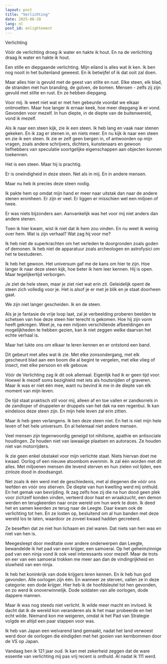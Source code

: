 ```yaml
---
layout: post
title: "Verlichting"
date: 2025-06-28
lang: nl
post_id: enlightement
---
```


Verlichting

Vóór de verlichting droeg ik water en hakte ik hout. En na de verlichting draag ik water en hakte ik hout.

Een stille en diepgaande verlichting. Mijn eiland is alles wat ik ken. Ik ben nog nooit in het buitenland geweest. En ik betwijfel of ik dat ooit zal doen.

Maar alles hier is gevuld met de geest van stilte en rust. Elke steen, elk blad, de stranden met hun branding, de golven, de bomen. Mensen - zelfs zij zijn gevuld met stilte en rust. En ze hebben diepgang.

Voor mij. Ik weet niet wat er met hen gebeurde voordat we elkaar ontmoetten. Maar hoe langer ik ernaar keek, hoe meer diepgang ik er vond. Gevonden voor mezelf. In hun diepte, in de diepte van de buitenwereld, vond ik mezelf.

Als ik naar een steen kijk, zie ik een steen. Ik heb lang en vaak naar stenen gekeken. En ik zag er stenen in, en niets meer. En nu kijk ik naar een steen en zie ik een steen. Ik zie er zelf geen bergen in, of antwoorden op mijn vragen, zoals andere schrijvers, dichters, kunstenaars en gewoon liefhebbers van speculatie soortgelijke eigenschappen aan objecten kunnen toekennen.

Het is een steen. Maar hij is prachtig.

Er is oneindigheid in deze steen. Net als in mij. En in andere mensen.

Maar nu heb ik precies deze steen nodig.

Ik pakte hem op omdat mijn hand er meer naar uitstak dan naar de andere stenen eromheen. Er zijn er veel. Er liggen er misschien wel een miljoen of twee.

Er was niets bijzonders aan. Aanvankelijk was het voor mij niet anders dan andere stenen.

Toen ik hier kwam, wist ik niet dat ik hem zou vinden. En nu weet ik weinig over hem. Wat is zijn verhaal? Wat zag hij voor me?

Ik heb niet de superkrachten om het verleden te doorgronden zoals goden of demonen. Ik heb niet de apparatuur zoals archeologen en astrofysici om het te bestuderen.

Ik heb het gewoon. Het universum gaf me de kans om hier te zijn. Hoe langer ik naar deze steen kijk, hoe beter ik hem leer kennen. Hij is open. Maar tegelijkertijd verborgen.

Je ziet de hele steen, maar je ziet niet wat erin zit. Geleidelijk opent de steen zich volledig voor je. Het is alsof je er met je blik en je staat doorheen gaat.

We zijn niet langer gescheiden. Ik en de steen.

Als je je fantasie de vrije loop laat, zal je verbeelding proberen beelden te schetsen van hoe deze steen hier terecht is gekomen. Hoe hij zijn vorm heeft gekregen. Weet je, na een miljoen verschillende afbeeldingen en mogelijkheden te hebben gezien, kan ik niet zeggen welke daarvan het echte verhaal is.

Maar het lukte ons om elkaar te leren kennen en er ontstond een band.

Dit gebeurt met alles wat ik zie. Met elke zonsondergang, met elk gescheurd blad aan een boom die al begint te vergelen, met elke vlieg of insect, met elke persoon en elk gebouw.

Vóór de Verlichting zag ik dit ook allemaal. Eigenlijk had ik er geen tijd voor. Hoewel ik mezelf soms bezighield met iets als houtsnijden of graveren. Maar ik was er niet één mee, want nu bevind ik me in de diepte van elk moment van mijn leven.

De tijd staat praktisch stil voor mij, alleen af en toe vallen er zandkorrels in de zandloper of druppelen er druppels van het dak na een regenbui. Ik kan eindeloos deze steen zijn. En mijn hele leven zal erin zitten.

Maar ik heb geen verlangens. Ik ben deze steen niet. En het is niet mijn hele leven of het hele universum. En al helemaal niet andere mensen.

Veel mensen zijn tegenwoordig geneigd tot nihilisme, apathie en antisociale houdingen. Ze houden niet van lawaaiige plaatsen en autoraces. Ze houden niet van motorrijders.

Ik zie geen enkel obstakel voor mijn verlichte staat. Niets hiervan doet me kwaad. Oorlog of een nieuwe atoombom evenmin. Ik zal één worden met dit alles. Met miljoenen mensen die levend sterven en hun zielen vol lijden, een zinloze dood in doodsangst.

Net zoals ik één werd met de geschiedenis, met al diegenen die vóór ons leefden en vóór ons stierven. De diepte van hun kwelling werd mij onthuld. En het gemak van bevrijding. Ik zag zelfs hoe zij die na hun dood geen plek voor zichzelf konden vinden, verteerd door haat en wraakzucht, een demon werden en terugkeerden naar onze wereld om hun werk te doen. Ik deed het en samen keerden ze terug naar de Leegte. Daar kwam ook de verlichting tot hen. En ze losten op, besluitend om al hun banden met deze wereld los te laten, waardoor ze zoveel kwaad hadden gecreëerd.

Ze beseften dat ze niet hun lichaam en ziel waren. Dat niets van hen was en niet van hen is.

Meegesleept door meditatie over andere onderwerpen dan Leegte, bewandelde ik het pad van een krijger, een samoerai. Op het geheimzinnige pad van een ninja vond ik ook veel interessants voor mezelf. Maar de trots en eer van een samoerai trokken me meer aan dan de vindingrijkheid en sluwheid van een ninja.

Ik heb het koninkrijk van dode krijgers leren kennen. En ik heb hun god gevonden. Alle oorlogen zijn één. En wanneer ze sterven, vallen ze in deze categorie: een dode krijger. Hier heb ik de hoofdsleutel tot hen gevonden, en zo werd ik onoverwinnelijk. Dode soldaten van alle oorlogen, dode dappere mannen.

Maar ik was nog steeds niet verlicht. Ik wilde meer macht en invloed. Ik dacht dat ik de wereld kon veranderen als ik het maar probeerde en het echt wilde. Niemand kon me weigeren, omdat ik het Pad van Strategie volgde en altijd een paar stappen voor was.

Ik heb van Japan een welvarend land gemaakt, nadat het land verwoest werd door de oorlogen die eindigden met het gooien van kernbommen door de VS op Japan.

Vandaag ben ik 121 jaar oud. Ik kan met zekerheid zeggen dat de ware essentie van verlichting mij pas vrij recent is onthuld. Al nadat ik 111 werd.
